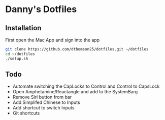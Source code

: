# Danny's Dotfiles
## Installation

First open the Mac App and sign into the app

```bash
git clone https://github.com/dthomson25/dotfiles.git ~/dotfiles
cd ~/dotfiles
./setup.sh
```

## Todo
* Automate switching the CapLocks to Control and Control to CapsLock
* Open Amphetamine/Reactangle and add to the SystemBarg
* Remove Siri button from bar
* Add Simplifed Chinese to Inputs
* Add shortcut to switch Inputs
* Git shortcuts